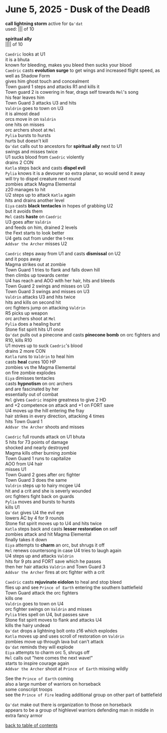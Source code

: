 # June 5, 2025 - Dusk of the Deadß

**call lightning storm** active for `Qa'dat`  
used: |||  of 10  

**spiritual ally**  
|||| of 10  

`Caedric` looks at U1  
it is a bhuta  
known for bleeding, makes you bleed then sucks your blood  
`Caedric` casts **evolution surge** to get wings and increased flight speed, as well as Shadow Form  
gives him ghost touch and concealment  
Town guard 1 steps and attacks R1 and kills it  
Town guard 2 is cowering in fear, drags self towards `Mel`'s song  
his fear leaves him  
Town Guard 3 attacks U3 and hits  
`Valdrin` goes to town on U3  
it is almost dead  
orcs move in on `Valdrin`  
one hits on misses  
orc archers shoot at `Mel`  
`Pylia` bursts to hursts  
hurts but doesn't kill  
`Qa'dat` calls out to ancestors for **spiritual ally** next to U1  
swings and misses twice  
U1 sucks blood from `Caedric` violently  
drains 2 CON  
`Katla` steps back and casts **dispel evil**  
`Pylia` knows it is a devourer so extra planar, so would send it away  
will try to dispel creature next round  
zombies attack Magma Elemental    
z20 manages to hit  
U2 steps up to attack `Katla` again  
hits and drains another level  
`Eiya` casts **black tentacles** in hopes of grabbing U2  
but it avoids them  
`Mel` casts **haste** on `Caedric`  
U3 goes after `Valdrin`  
and feeds on him, drained 2 levels  
the Fext starts to look better  
U4 gets out from under the t-rex  
`Addvar the Archer` misses U2  

`Caedric` steps away from U1 and casts **dismissal** on U2  
and it pops away  
Magma strikes out at zombie  
Town Guard 1 tries to flank and falls down hill  
then climbs up towards center  
U4 has reach and AOO with her hair, hits and bleeds  
Town Guard 2 swings and misses on U3  
Town Guard 3 swings and misses on U3  
`Valdrin` attacks U3 and hits twice  
hits and kills on second hit  
orc fighters jump on attacking `Valdrin`  
R5 picks up weapon  
orc archers shoot at `Mel`  
`Pylia` does a healing burst  
Stone fist spirit hits U1 once  
`Qa'dat` pulls out a pinecone and casts **pinecone bomb** on orc fighters and R10, kills R10  
U1 moves up to suck `Caedric`'s blood  
drains 2 more CON  
`Katla` runs to `Valdrin` to heal him  
casts **heal** cures 100 HP  
zombies vs the Magma Elemental  
on fire zombie explodes  
`Eiya` dimisses tentacles  
casts **hypnotism** on orc archers  
and are fascinated by her  
essentially out of combat  
`Mel` gives `Caedric` inspire greatness to give 2 HD  
and +2 competence on attack and +1 on FORT save  
U4 moves up the hill entering the fray  
hair strikes in every direction, attacking 4 times   
hits Town Guard 1  
`Addvar the Archer` shoots and misses  

`Caedric` full rounds attack on U1 bhuta  
5 hits for 73 points of damage  
shocked and nearly destroyed  
Magma kills other burning zombie  
Town Guard 1 runs to capitalize  
AOO from U4 hair  
misses U1  
Town Guard 2 goes after orc fighter  
Town Guard 3 does the same  
`Valdrin` steps up to hairy mcgee U4  
hit and a crit and she is severly wounded  
orc fighters fight back on guards  
`Pylia` moves and bursts to hursts  
kills U1  
`Qa'dat` gives U4 the evil eye  
lowers AC by 4 for 9 rounds   
Stone fist spirit moves up to U4 and hits twice  
`Katla` steps back and casts **lesser restoration** on self  
zombies attack and hit Magma Elemental  
finally takes it down  
`Eiya` attempts to **charm** an orc, but shrugs it off  
`Mel` renews countersong in case U4 tries to laugh again  
U4 steps up and attacks `Valdrin`  
hits for 9 pts and FORT save which he passes  
then her hair attacks `Valdrin` and Town Guard 3  
`Addvar the Archer` fires at orc fighter with a crit  

`Caedric` casts **rejuvinate eidolon** to heal and stop bleed  
flies up and see `Prince of Earth` entering the southern battlefield  
Town Guard attack the orc fighters  
kills one  
`Valdrin` goes to town on U4  
orc fighter swings on `Valdrin` and misses  
`Pylia` tries spell on U4, but passes save  
Stone fist spirit moves to flank and attacks U4  
kills the hairy undead  
`Qa'dat` drops a lightning bolt onto z16 which explodes  
`Katla` moves up and uses scroll of restoration on `Valdrin`  
zombies move up through lava but can't attack  
`Qa'dat` reminds they will explode  
`Eiya` attempts to charm orc 5, shrugs off  
`Mel` calls out "here comes the next wave!"  
starts to inspire courage again  
`Addvar the Archer` shoot at `Prince of Earth` missing wildly  

See the `Prince of Earth` coming  
also a large number of warriors on horseback  
some conscript troops  
see the `Prince of Fire` leading additional group on other part of battlefield  

`Qa'dat` make out there is organization to those on horseback  
appears to be a group of highlevel warriors defending man in middle in extra fancy armor  

[back to table of contents](/sessions/README.md)
